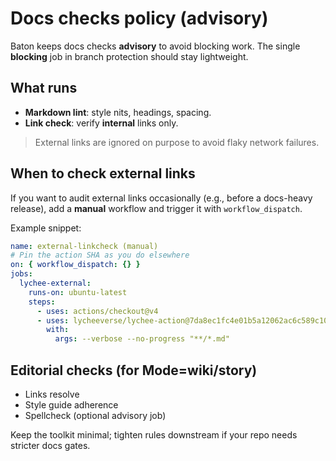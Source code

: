 # Docs checks policy (advisory)

Baton keeps docs checks **advisory** to avoid blocking work. The single **blocking** job in branch protection should stay lightweight.

## What runs
- **Markdown lint**: style nits, headings, spacing.
- **Link check**: verify **internal** links only.

> External links are ignored on purpose to avoid flaky network failures.

## When to check external links
If you want to audit external links occasionally (e.g., before a docs-heavy release), add a **manual** workflow and trigger it with `workflow_dispatch`.

Example snippet:
```yaml
name: external-linkcheck (manual)
# Pin the action SHA as you do elsewhere
on: { workflow_dispatch: {} }
jobs:
  lychee-external:
    runs-on: ubuntu-latest
    steps:
      - uses: actions/checkout@v4
      - uses: lycheeverse/lychee-action@7da8ec1fc4e01b5a12062ac6c589c10a4ce70d67
        with:
          args: --verbose --no-progress "**/*.md"
```

## Editorial checks (for Mode=wiki/story)
- Links resolve
- Style guide adherence
- Spellcheck (optional advisory job)

Keep the toolkit minimal; tighten rules downstream if your repo needs stricter docs gates.
